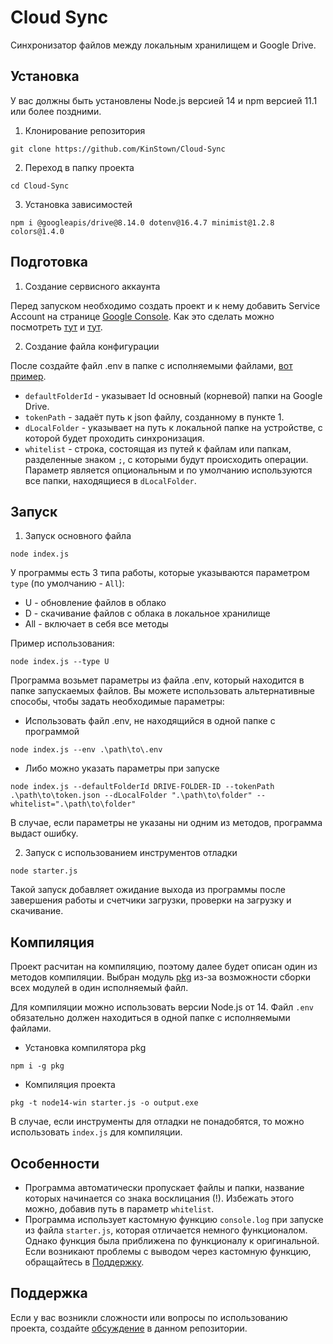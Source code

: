 
# Cloud Sync

Синхронизатор файлов между локальным хранилищем и Google Drive.

## Установка

У вас должны быть установлены Node.js версией 14 и npm версией 11.1 или более поздними. 

1. Клонирование репозитория 

```git clone https://github.com/KinStown/Cloud-Sync```

2. Переход в папку проекта

```cd Cloud-Sync```

3. Установка зависимостей

```npm i @googleapis/drive@8.14.0 dotenv@16.4.7 minimist@1.2.8 colors@1.4.0```

## Подготовка

1. Создание сервисного аккаунта

Перед запуском необходимо создать проект и к нему добавить Service Account на странице [Google Console](https://console.cloud.google.com/apis/credentials). Как это сделать можно посмотреть [тут](https://cloud.google.com/iam/docs/service-accounts-create) и [тут](https://gist.github.com/br4instormer/23745134ea82e9ce0a96b173bd3f2e6e).

2. Создание файла конфигурации

После создайте файл .env в папке с исполняемыми файлами, [вот пример](./docs/.env.example).
- `defaultFolderId` - указывает Id основный (корневой) папки на Google Drive. 
- `tokenPath` - задаёт путь к json файлу, созданному в пункте 1. 
- `dLocalFolder` - указывает на путь к локальной папке на устройстве, с которой будет проходить синхронизация. 
- `whitelist` - строка, состоящая из путей к файлам или папкам, разделенные знаком `;`, с которыми будут происходить операции. Параметр является опциональным и по умолчанию используются все папки, находящиеся в `dLocalFolder`.

## Запуск

1. Запуск основного файла

```node index.js```

У программы есть 3 типа работы, которые указываются параметром `type` (по умолчанию - `All`):
- U - обновление файлов в облако
- D - скачивание файлов с облака в локальное хранилище
- All - включает в себя все методы

Пример использования:

```node index.js --type U```

Программа возьмет параметры из файла .env, который находится в папке запускаемых файлов. Вы можете использовать альтернативные способы, чтобы задать необходимые параметры:

- Использовать файл .env, не находящийся в одной папке с программой

```node index.js --env .\path\to\.env```

- Либо можно указать параметры при запуске

```node index.js --defaultFolderId DRIVE-FOLDER-ID --tokenPath .\path\to\token.json --dLocalFolder ".\path\to\folder" --whitelist=".\path\to\folder"```

В случае, если параметры не указаны ни одним из методов, программа выдаст ошибку.

2. Запуск с использованием инструментов отладки

```node starter.js```

Такой запуск добавляет ожидание выхода из программы после завершения работы и счетчики загрузки, проверки на загрузку и скачивание.

## Компиляция

Проект расчитан на компиляцию, поэтому далее будет описан один из методов компиляции. Выбран модуль [pkg](https://www.npmjs.com/package/pkg) из-за возможности сборки всех модулей в один исполняемый файл.

Для компиляции можно использовать версии Node.js от 14. Файл `.env` обязательно должен находиться в одной папке с исполняемыми файлами. 

- Установка компилятора pkg

```npm i -g pkg```

- Компиляция проекта

```pkg -t node14-win starter.js -o output.exe```

В случае, если инструменты для отладки не понадобятся, то можно использовать `index.js` для компиляции.

## Особенности

- Программа автоматически пропускает файлы и папки, название которых начинается со знака восклицания (!). Избежать этого можно, добавив путь в параметр `whitelist`.
- Программа использует кастомную функцию `console.log` при запуске из файла `starter.js`, которая отличается немного функционалом. Однако функция была приближена по функционалу к оригинальной. Если возникают проблемы с выводом через кастомную функцию, обращайтесь в [Поддержку](https://github.com/KinStown/Cloud-Sync#Поддержка).

## Поддержка
Если у вас возникли сложности или вопросы по использованию проекта, создайте 
[обсуждение](https://github.com/KinStown/Cloud-Sync/issues/new/choose) в данном репозитории.